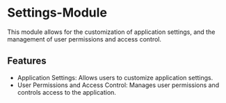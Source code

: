 # Settings-Module
This module allows for the customization of application settings, and the management of user permissions and access control.

## Features
- Application Settings: Allows users to customize application settings.
- User Permissions and Access Control: Manages user permissions and controls access to the application.
